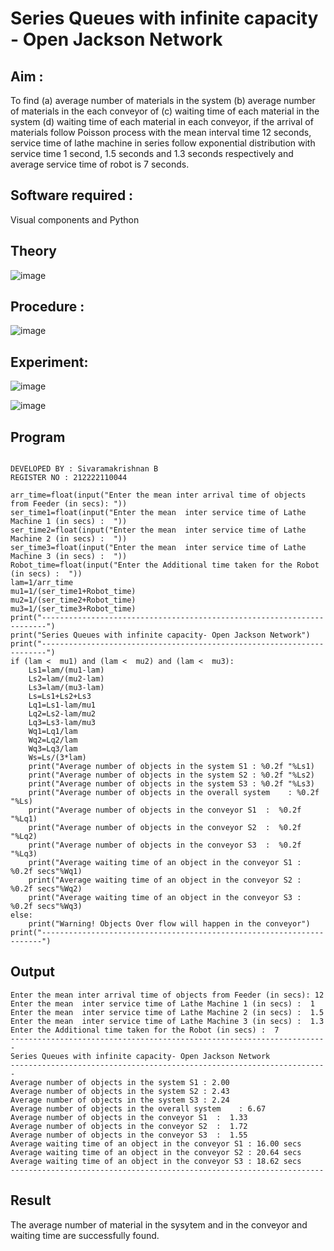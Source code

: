 # Series Queues with infinite capacity - Open Jackson Network

## Aim :
To find (a) average number of materials in the system (b) average number of materials in the each conveyor of (c) waiting time of each material in the system (d) waiting time of each material in each conveyor, if the arrival  of materials follow Poisson process with the mean interval time 12 seconds, service time of  lathe machine in series follow exponential distribution  with service time  1 second, 1.5 seconds and 1.3 seconds respectively and average service time of robot is 7 seconds.

## Software required :
Visual components and Python

## Theory

![image](https://user-images.githubusercontent.com/103921593/203239736-7b81f599-71a8-4ae7-b63e-5d98acd9ea54.png)


## Procedure :

![image](https://user-images.githubusercontent.com/103921593/203239789-bc870dce-6727-487b-a0e2-4fc3f5114889.png)


## Experiment:

![image](https://github.com/SivaramakrishnanBaskar/Open-Jacson-Networks/assets/119476322/4a6e8172-b22c-4c4d-aa90-af001ddd4c93)

![image](https://github.com/SivaramakrishnanBaskar/Open-Jacson-Networks/assets/119476322/7c925de9-ab3d-424e-a9ea-6958f664dda0)


## Program
```

DEVELOPED BY : Sivaramakrishnan B
REGISTER NO : 212222110044

arr_time=float(input("Enter the mean inter arrival time of objects from Feeder (in secs): "))
ser_time1=float(input("Enter the mean  inter service time of Lathe Machine 1 (in secs) :  "))
ser_time2=float(input("Enter the mean  inter service time of Lathe Machine 2 (in secs) :  "))
ser_time3=float(input("Enter the mean  inter service time of Lathe Machine 3 (in secs) :  "))
Robot_time=float(input("Enter the Additional time taken for the Robot (in secs) :  "))
lam=1/arr_time
mu1=1/(ser_time1+Robot_time)
mu2=1/(ser_time2+Robot_time)
mu3=1/(ser_time3+Robot_time)
print("-----------------------------------------------------------------------")
print("Series Queues with infinite capacity- Open Jackson Network")
print("-----------------------------------------------------------------------")
if (lam <  mu1) and (lam <  mu2) and (lam <  mu3):
    Ls1=lam/(mu1-lam)
    Ls2=lam/(mu2-lam)
    Ls3=lam/(mu3-lam)
    Ls=Ls1+Ls2+Ls3
    Lq1=Ls1-lam/mu1
    Lq2=Ls2-lam/mu2
    Lq3=Ls3-lam/mu3
    Wq1=Lq1/lam
    Wq2=Lq2/lam
    Wq3=Lq3/lam
    Ws=Ls/(3*lam)
    print("Average number of objects in the system S1 : %0.2f "%Ls1)
    print("Average number of objects in the system S2 : %0.2f "%Ls2)
    print("Average number of objects in the system S3 : %0.2f "%Ls3)
    print("Average number of objects in the overall system    : %0.2f "%Ls)
    print("Average number of objects in the conveyor S1  :  %0.2f "%Lq1)
    print("Average number of objects in the conveyor S2  :  %0.2f "%Lq2)
    print("Average number of objects in the conveyor S3  :  %0.2f "%Lq3)
    print("Average waiting time of an object in the conveyor S1 : %0.2f secs"%Wq1)
    print("Average waiting time of an object in the conveyor S2 : %0.2f secs"%Wq2)
    print("Average waiting time of an object in the conveyor S3 : %0.2f secs"%Wq3)
else:
    print("Warning! Objects Over flow will happen in the conveyor")
print("----------------------------------------------------------------------")
```


## Output
```
Enter the mean inter arrival time of objects from Feeder (in secs): 12
Enter the mean  inter service time of Lathe Machine 1 (in secs) :  1
Enter the mean  inter service time of Lathe Machine 2 (in secs) :  1.5
Enter the mean  inter service time of Lathe Machine 3 (in secs) :  1.3
Enter the Additional time taken for the Robot (in secs) :  7
-----------------------------------------------------------------------
Series Queues with infinite capacity- Open Jackson Network
-----------------------------------------------------------------------
Average number of objects in the system S1 : 2.00 
Average number of objects in the system S2 : 2.43 
Average number of objects in the system S3 : 2.24 
Average number of objects in the overall system    : 6.67 
Average number of objects in the conveyor S1  :  1.33 
Average number of objects in the conveyor S2  :  1.72 
Average number of objects in the conveyor S3  :  1.55 
Average waiting time of an object in the conveyor S1 : 16.00 secs
Average waiting time of an object in the conveyor S2 : 20.64 secs
Average waiting time of an object in the conveyor S3 : 18.62 secs
----------------------------------------------------------------------
```
## Result
The average number of material in the sysytem and in the conveyor and waiting time are successfully found.
